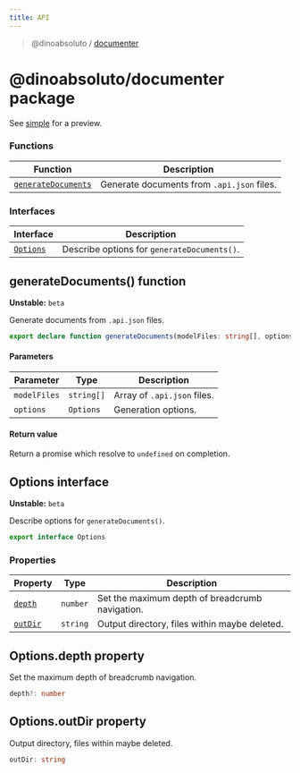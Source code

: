 ```yaml
---
title: API
---
```

> @dinoabsoluto / [documenter](index)

# @dinoabsoluto/documenter package

See [simple](../../simple) for a preview.

### Functions

Function                                                | Description                                |
--------------------------------------------------------|--------------------------------------------|
[`generateDocuments`](index#generatedocuments-function) | Generate documents from `.api.json` files. |

### Interfaces

Interface                            | Description                                 |
-------------------------------------|---------------------------------------------|
[`Options`](index#options-interface) | Describe options for `generateDocuments()`. |

## generateDocuments() function

**Unstable:** `beta`

Generate documents from `.api.json` files.

```typescript
export declare function generateDocuments(modelFiles: string[], options: Options): Promise<void>
```

#### Parameters

Parameter    | Type       | Description                 |
-------------|------------|-----------------------------|
`modelFiles` | `string[]` | Array of `.api.json` files. |
`options`    | `Options`  | Generation options.         |

#### Return value

 Return a promise which resolve to `undefined` on completion.

## Options interface

**Unstable:** `beta`

Describe options for `generateDocuments()`.

```typescript
export interface Options 
```

### Properties

Property                                 | Type     | Description                                     |
-----------------------------------------|----------|-------------------------------------------------|
[`depth`](index#optionsdepth-property)   | `number` | Set the maximum depth of breadcrumb navigation. |
[`outDir`](index#optionsoutdir-property) | `string` | Output directory, files within maybe deleted.   |

## Options.depth property

Set the maximum depth of breadcrumb navigation.

```typescript
depth?: number
```

## Options.outDir property

Output directory, files within maybe deleted.

```typescript
outDir: string
```
